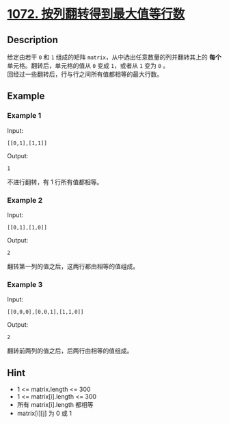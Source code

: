 # [1072. 按列翻转得到最大值等行数](https://leetcode-cn.com/problems/flip-columns-for-maximum-number-of-equal-rows/)
## Description
给定由若干 `0` 和 `1` 组成的矩阵 `matrix`，从中选出任意数量的列并翻转其上的 **每个** 单元格。翻转后，单元格的值从 `0` 变成 `1`，或者从 `1` 变为 `0` 。  
回经过一些翻转后，行与行之间所有值都相等的最大行数。  
## Example
### Example 1
Input:  
```
[[0,1],[1,1]]
```
Output:
```
1
```
不进行翻转，有 1 行所有值都相等。
### Example 2
Input:  
```
[[0,1],[1,0]]
```
Output:
```
2
```
翻转第一列的值之后，这两行都由相等的值组成。
### Example 3
Input:  
```
[[0,0,0],[0,0,1],[1,1,0]]
```
Output:
```
2
```
翻转前两列的值之后，后两行由相等的值组成。
## Hint
- 1 <= matrix.length <= 300
- 1 <= matrix[i].length <= 300
- 所有 matrix[i].length 都相等
- matrix[i][j] 为 0 或 1
